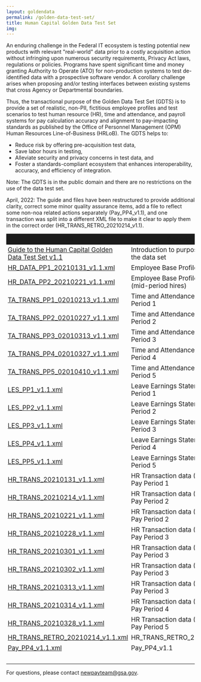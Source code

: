 ```yaml
---
layout: goldendata
permalink: /golden-data-test-set/
title: Human Capital Golden Data Test Set
img:
---
```

An enduring challenge in the Federal IT ecosystem is testing potential new products with relevant "real-world" data prior to a costly acquisition action without infringing upon numerous security requirements, Privacy Act laws, regulations or policies. Programs have spent significant time and money  granting Authority to Operate (ATO) for non-production systems to test de-identified data with a prospective software vendor. A corollary challenge arises when proposing and/or testing interfaces between existing systems that cross Agency or Departmental boundaries.

Thus, the transactional purpose of the Golden Data Test Set (GDTS) is to provide a set of realistic, non-PII, fictitious employee profiles and test scenarios to test human resource (HR), time and attendance, and payroll systems for pay calculation accuracy and alignment to pay-impacting standards as published by the Office of Personnel Management (OPM) Human Resources Line-of-Business (HRLoB). The GDTS helps to:
* Reduce risk by offering pre-acquisition test data,
* Save labor hours in testing,
* Alleviate security and privacy concerns in test data, and
* Foster a standards-compliant ecosystem that enhances interoperability, accuracy, and efficiency of integration.

Note: The GDTS is in the public domain and there are no restrictions on the use of the data test set.

April, 2022: The guide and files have been restructured to provide additional clarity, correct some minor quality assurance items, add a file to reflect some non-noa related actions separately (Pay_PP4_v1.1), and one transaction was split into a different XML file to make it clear to apply them in the correct order (HR_TRANS_RETRO_20210214_v1.1).

<table class="usa-table" aria-label="Shared Services Governance Board Members" role="presentation" style="font-size: 14px;">
    <colgroup>
        <col span="1" style="width: 50%;">
        <col span="1" style="width: 50%;">
    </colgroup>
    <thead style="background-color: #1b1b1b; text-align: center; font-weight: bold;">
        <tr>
            <td>File</td> 
            <td>Description</td>
        </tr>
    </thead>
    <tbody>
        <tr>
            <td><a href="{{site.baseurl}}/assets/files/golden-data-test-set/Guide to the Human Capital Golden Test Data Set v1.1.pdf">Guide to the Human Capital Golden Data Test Set v1.1</a></td>
            <td>Introduction to purpose and use of the data set</td>
        </tr>
        <tr>
            <td><a href="{{site.baseurl}}/assets/files/golden-data-test-set/HR_DATA_PP1_20210131_v1.1.xml">HR_DATA_PP1_20210131_v1.1.xml</a></td>
            <td>Employee Base Profile and Job Data</td>
        </tr>
        <tr>
            <td><a href="{{site.baseurl}}/assets/files/golden-data-test-set/HR_DATA_PP2_20210221_v1.1.xml">HR_DATA_PP2_20210221_v1.1.xml</a></td>
            <td>Employee Base Profile and Job Data (mid-period hires)</td>
        </tr>
        <tr>
            <td><a href="{{site.baseurl}}/assets/files/golden-data-test-set/TA_TRANS_PP1_02010213_v1.1.xml">TA_TRANS_PP1_02010213_v1.1.xml </a></td>
            <td>Time and Attendance Data Pay Period 1</td>
        </tr>
        <tr>
            <td><a href="{{site.baseurl}}/assets/files/golden-data-test-set/TA_TRANS_PP2_02010227_v1.1.xml">TA_TRANS_PP2_02010227_v1.1.xml</a></td>
            <td>Time and Attendance Data Pay Period 2</td>
        </tr>
        <tr>
            <td><a href="{{site.baseurl}}/assets/files/golden-data-test-set/TA_TRANS_PP3_02010313_v1.1.xml">TA_TRANS_PP3_02010313_v1.1.xml</a></td>
            <td>Time and Attendance Data Pay Period 3</td>
        </tr>
        <tr>
            <td><a href="{{site.baseurl}}/assets/files/golden-data-test-set/TA_TRANS_PP4_02010327_v1.1.xml">TA_TRANS_PP4_02010327_v1.1.xml</a></td>
            <td>Time and Attendance Data Pay Period 4</td>
        </tr>
        <tr>
            <td><a href="{{site.baseurl}}/assets/files/golden-data-test-set/TA_TRANS_PP5_02010410_v1.1.xml">TA_TRANS_PP5_02010410_v1.1.xml</a></td>
            <td>Time and Attendance Data Pay Period 5</td>
        </tr>
        <tr>
            <td><a href="{{site.baseurl}}/assets/files/golden-data-test-set/LES_PP1_v1.1.xml">LES_PP1_v1.1.xml</a></td>
            <td>Leave Earnings Statement Data Pay Period 1</td>
        </tr>
        <tr>
            <td><a href="{{site.baseurl}}/assets/files/golden-data-test-set/LES_PP2_v1.1.xml">LES_PP2_v1.1.xml</a></td>
            <td>Leave Earnings Statement Data Pay Period 2</td>
        </tr>
        <tr>
            <td><a href="{{site.baseurl}}/assets/files/golden-data-test-set/LES_PP3_v1.1.xml">LES_PP3_v1.1.xml</a></td>
            <td>Leave Earnings Statement Data Pay Period 3</td>
        </tr>
        <tr>
            <td><a href="{{site.baseurl}}/assets/files/golden-data-test-set/LES_PP4_v1.1.xml">LES_PP4_v1.1.xml</a></td>
            <td>Leave Earnings Statement Data Pay Period 4</td>
        </tr>
        <tr>
            <td><a href="{{site.baseurl}}/assets/files/golden-data-test-set/LES_PP5_v1.1.xml">LES_PP5_v1.1.xml</a></td>
            <td>Leave Earnings Statement Data Pay Period 5</td>
        </tr>
        <tr>
            <td><a href="{{site.baseurl}}/assets/files/golden-data-test-set/HR_TRANS_20210131_v1.1.xml">HR_TRANS_20210131_v1.1.xml</a></td>
            <td>HR Transaction data (NOAs, etc.) Pay Period 1</td>
        </tr>
        <tr>
            <td><a href="{{site.baseurl}}/assets/files/golden-data-test-set/HR_TRANS_20210214_v1.1.xml">HR_TRANS_20210214_v1.1.xml</a></td>
            <td>HR Transaction data (NOAs, etc.) Pay Period 2</td>
        </tr>
        <tr>
            <td><a href="{{site.baseurl}}/assets/files/golden-data-test-set/HR_TRANS_20210221_v1.1.xml">HR_TRANS_20210221_v1.1.xml</a></td>
            <td>HR Transaction data (NOAs, etc.) Pay Period 2</td>
        </tr>
        <tr>
            <td><a href="{{site.baseurl}}/assets/files/golden-data-test-set/HR_TRANS_20210228_v1.1.xml">HR_TRANS_20210228_v1.1.xml</a></td>
            <td>HR Transaction data (NOAs, etc.) Pay Period 3</td>
        </tr>
        <tr>
            <td><a href="{{site.baseurl}}/assets/files/golden-data-test-set/HR_TRANS_20210301_v1.1.xml">HR_TRANS_20210301_v1.1.xml</a></td>
            <td>HR Transaction data (NOAs, etc.) Pay Period 3</td>
        </tr>
        <tr>
            <td><a href="{{site.baseurl}}/assets/files/golden-data-test-set/HR_TRANS_20210302_v1.1.xml">HR_TRANS_20210302_v1.1.xml</a></td>
            <td>HR Transaction data (NOAs, etc.) Pay Period 3</td>
        </tr>
        <tr>
            <td><a href="{{site.baseurl}}/assets/files/golden-data-test-set/HR_TRANS_20210313_v1.1.xml">HR_TRANS_20210313_v1.1.xml</a></td>
            <td>HR Transaction data (NOAs, etc.) Pay Period 3</td>
        </tr>
        <!-- <tr>
            <td><a href="{{site.baseurl}}/assets/files/golden-data-test-set/HR_TRANS_20210307_v1.1.xml">HR_TRANS_20210307_v1.1.xml</a></td>
            <td>HR Transaction data (NOAs, etc.) Pay Period 3</td>
        </tr> -->
        <tr>
            <td><a href="{{site.baseurl}}/assets/files/golden-data-test-set/HR_TRANS_20210314_v1.1.xml">HR_TRANS_20210314_v1.1.xml</a></td>
            <td>HR Transaction data (NOAs, etc.) Pay Period 4</td>
        </tr>
        <tr>
            <td><a href="{{site.baseurl}}/assets/files/golden-data-test-set/HR_TRANS_20210328_v1.1.xml">HR_TRANS_20210328_v1.1.xml</a></td>
            <td>HR Transaction data (NOAs, etc.) Pay Period 5</td>
        </tr>
        <tr>
            <td><a href="{{site.baseurl}}/assets/files/golden-data-test-set/HR_TRANS_RETRO_20210214_v1.1.xml">HR_TRANS_RETRO_20210214_v1.1.xml</a></td>
            <td>HR_TRANS_RETRO_20210214_v1.1</td>
        </tr>
        <tr>
            <td><a href="{{site.baseurl}}/assets/files/golden-data-test-set/Pay_PP4_v1.1.xml">Pay_PP4_v1.1.xml</a></td>
            <td>Pay_PP4_v1.1</td>
        </tr>
        <tr>
            <td colspan="2">&nbsp;</td>
        </tr>
    </tbody>
</table>

<style>
    .usa-table td{
        padding: 4px;
        font-size: 1.06rem;
    }
    .usa-table th{
        text-align: center;
        font-width: bold;
        font-size: 1.06rem;
    }
</style>

For questions, please contact [newpayteam@gsa.gov](mailto:newpayteam@gsa.gov).
